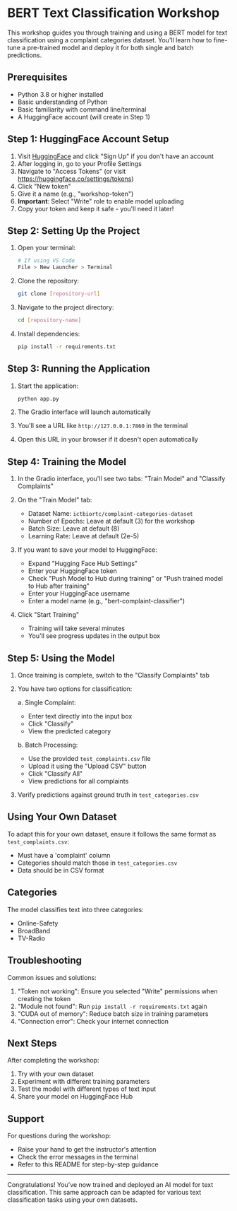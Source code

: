 # BERT Text Classification Workshop

This workshop guides you through training and using a BERT model for text classification using a complaint categories dataset. You'll learn how to fine-tune a pre-trained model and deploy it for both single and batch predictions.

## Prerequisites

- Python 3.8 or higher installed
- Basic understanding of Python
- Basic familiarity with command line/terminal
- A HuggingFace account (will create in Step 1)

## Step 1: HuggingFace Account Setup

1. Visit [HuggingFace](https://huggingface.co/) and click "Sign Up" if you don't have an account
2. After logging in, go to your Profile Settings
3. Navigate to "Access Tokens" (or visit https://huggingface.co/settings/tokens)
4. Click "New token"
5. Give it a name (e.g., "workshop-token")
6. **Important**: Select "Write" role to enable model uploading
7. Copy your token and keep it safe - you'll need it later!

## Step 2: Setting Up the Project

1. Open your terminal:
   ```bash
   # If using VS Code
   File > New Launcher > Terminal
   ```

2. Clone the repository:
   ```bash
   git clone [repository-url]
   ```

3. Navigate to the project directory:
   ```bash
   cd [repository-name]
   ```

4. Install dependencies:
   ```bash
   pip install -r requirements.txt
   ```

## Step 3: Running the Application

1. Start the application:
   ```bash
   python app.py
   ```

2. The Gradio interface will launch automatically
3. You'll see a URL like `http://127.0.0.1:7860` in the terminal
4. Open this URL in your browser if it doesn't open automatically

## Step 4: Training the Model

1. In the Gradio interface, you'll see two tabs: "Train Model" and "Classify Complaints"
2. On the "Train Model" tab:
   - Dataset Name: `ictbiortc/complaint-categories-dataset`
   - Number of Epochs: Leave at default (3) for the workshop
   - Batch Size: Leave at default (8)
   - Learning Rate: Leave at default (2e-5)

3. If you want to save your model to HuggingFace:
   - Expand "Hugging Face Hub Settings"
   - Enter your HuggingFace token
   - Check "Push Model to Hub during training" or "Push trained model to Hub after training"
   - Enter your HuggingFace username
   - Enter a model name (e.g., "bert-complaint-classifier")

4. Click "Start Training"
   - Training will take several minutes
   - You'll see progress updates in the output box

## Step 5: Using the Model

1. Once training is complete, switch to the "Classify Complaints" tab
2. You have two options for classification:

   a. Single Complaint:
   - Enter text directly into the input box
   - Click "Classify"
   - View the predicted category

   b. Batch Processing:
   - Use the provided `test_complaints.csv` file
   - Upload it using the "Upload CSV" button
   - Click "Classify All"
   - View predictions for all complaints

3. Verify predictions against ground truth in `test_categories.csv`

## Using Your Own Dataset

To adapt this for your own dataset, ensure it follows the same format as `test_complaints.csv`:
- Must have a 'complaint' column
- Categories should match those in `test_categories.csv`
- Data should be in CSV format

## Categories

The model classifies text into three categories:
- Online-Safety
- BroadBand
- TV-Radio

## Troubleshooting

Common issues and solutions:
1. "Token not working": Ensure you selected "Write" permissions when creating the token
2. "Module not found": Run `pip install -r requirements.txt` again
3. "CUDA out of memory": Reduce batch size in training parameters
4. "Connection error": Check your internet connection

## Next Steps

After completing the workshop:
1. Try with your own dataset
2. Experiment with different training parameters
3. Test the model with different types of text input
4. Share your model on HuggingFace Hub

## Support

For questions during the workshop:
- Raise your hand to get the instructor's attention
- Check the error messages in the terminal
- Refer to this README for step-by-step guidance

---

Congratulations! You've now trained and deployed an AI model for text classification. This same approach can be adapted for various text classification tasks using your own datasets.